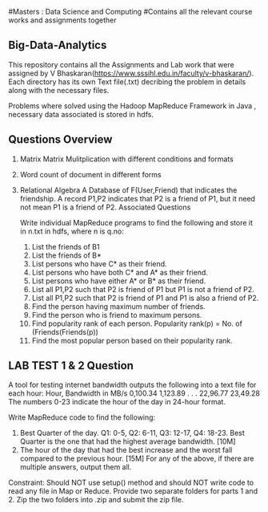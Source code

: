 #Masters : Data Science and Computing
#Contains all the relevant course works and assignments together
## Big-Data-Analytics
This repository contains all the Assignments and Lab work that were assigned by V Bhaskaran(https://www.sssihl.edu.in/faculty/v-bhaskaran/).
Each directory has its own Text file(.txt) decribing the problem in details along with the necessary files.

Problems where solved using the Hadoop MapReduce Framework in Java , necessary data associated is stored in hdfs.

Questions Overview
------------------
1) Matrix Matrix Mulitplication with different conditions and formats
2) Word count of document in different forms
3) Relational Algebra 
    A Database of F(User,Friend) that indicates the friendship.
    A record P1,P2 indicates that P2 is a friend of P1, but it need not mean P1 is a friend of P2.
    Associated Questions 
    
    Write individual MapReduce programs to find the following and store it in n.txt in hdfs, where n is q.no:
    1. List the friends of B1
    2. List the friends of B*
    3. List persons who have C* as their friend.
    4. List persons who have both C* and A* as their friend.
    5. List persons who have either A* or B* as their friend.
    6. List all P1,P2 such that P2 is friend of P1 but P1 is not a friend of P2.
    7. List all P1,P2 such that P2 is friend of P1 and P1 is also a friend of P2.
    8. Find the person having maximum number of friends.
    9. Find the person who is friend to maximum persons.
    10. Find popularity rank of each person. Popularity rank(p) = No. of (Friends(Friends(p))
    11. Find the most popular person based on their popularity rank.

LAB TEST 1 & 2 Question
-------------------
A tool for testing internet bandwidth outputs the following into a text file for each hour:
Hour, Bandwidth in MB/s
0,100.34
1,123.89
.
.
.
22,96.77
23,49.28
The numbers 0-23 indicate the hour of the day in 24-hour format.

Write MapReduce code to find the following:
1. Best Quarter of the day. Q1: 0-5, Q2: 6-11, Q3: 12-17, Q4: 18-23. Best Quarter is the one that had the highest average bandwidth. [10M]
2. The hour of the day that had the best increase and the worst fall compared to the previous hour. [15M]
For any of the above, if there are multiple answers, output them all.

Constraint: Should NOT use setup() method and should NOT write code to read any file in Map or Reduce.
Provide two separate folders for parts 1 and 2.
Zip the two folders into <regno>.zip and submit the zip file.




    
